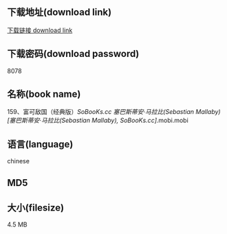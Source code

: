 ## 下载地址(download link)
[下载链接 download link](https://voluble-croquembouche-d321dc.netlify.app/?s=159%E3%80%81%E5%AF%8C%E5%8F%AF%E6%95%8C%E5%9B%BD%EF%BC%88%E7%BB%8F%E5%85%B8%E7%89%88%EF%BC%89_SoBooKs.cc+%E5%A1%9E%E5%B7%B4%E6%96%AF%E8%92%82%E5%AE%89%C2%B7%E9%A9%AC%E6%8B%89%E6%AF%94%28Sebastian+Mallaby%29+%5B%E5%A1%9E%E5%B7%B4%E6%96%AF%E8%92%82%E5%AE%89%C2%B7%E9%A9%AC%E6%8B%89%E6%AF%94%28Sebastian+Mallaby%29%2C+SoBooKs.cc%5D_.mobi)

## 下载密码(download password)
8078

## 名称(book name)
159、富可敌国（经典版）_SoBooKs.cc 塞巴斯蒂安·马拉比(Sebastian Mallaby) [塞巴斯蒂安·马拉比(Sebastian Mallaby), SoBooKs.cc]_.mobi.mobi

## 语言(language)
chinese

## MD5


## 大小(filesize)
4.5 MB

